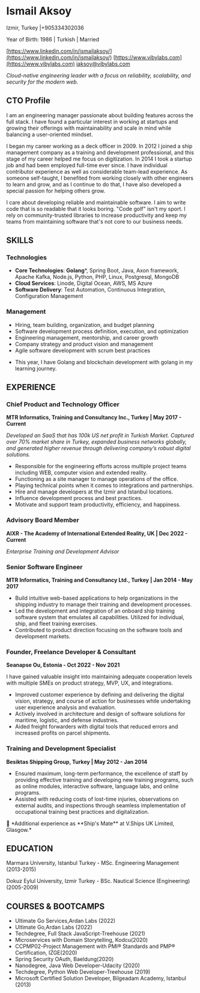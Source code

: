# Ismail Aksoy

Izmir, Turkey |+905334302036

Year of Birth: 1986 | Turkish | Married

[https://www.linkedin.com/in/ismailaksoy/](https://www.linkedin.com/in/ismailaksoy/)
[https://www.vibylabs.com](https://www.vibylabs.com)
iaksoy@vibylabs.com 

*Cloud-native engineering leader with a focus on reliability, scalability, and security for the modern web.*

## **CTO Profile**

I am an engineering manager passionate about building features across the full stack. I have found a particular interest in working at startups and growing their offerings with maintainability and scale in mind while balancing a user-oriented mindset.

I began my career working as a deck officer in 2009. In 2012 I joined a ship management company as a training and development professional, and this stage of my career helped me focus on digitization. In 2014 I took a startup job and had been employed full-time ever since. I have individual contributor experience as well as considerable team-lead experience. As someone self-taught, I benefited from working closely with other engineers to learn and grow, and as I continue to do that, I have also developed a special passion for helping others grow.

I care about developing reliable and maintainable software. I aim to write code that is so readable that it looks boring. "Code golf" isn't my sport. I rely on community-trusted libraries to increase productivity and keep my teams from maintaining software that's not core to our business needs.

## SKILLS

### Technologies

- **Core Technologies**:  **Golang***, Spring Boot, Java, Axon framework, Apache Kafka, Node.js, Python, PHP, Linux, Postgresql, MongoDB
- **Cloud Services**: Linode, Digital Ocean, AWS, MS Azure
- **Software Delivery**: Test Automation, Continuous Integration, Configuration Management

### Management

- Hiring, team building, organization, and budget planning
- Software development process definition, execution, and optimization
- Engineering management, mentorship, and career growth
- Company strategy and product vision and management
- Agile software development with scrum best practices

* This year, I have Golang and blockchain development with golang in my learning journey. 

## EXPERIENCE

### Chief Product and Technology Officer

**MTR Informatics, Training and Consultancy Inc., Turkey | May 2017 - Current**

*Developed an SaaS that has 100k US net profit in Turkish Market. Captured over 70% market share in Turkey, expanded business networks globally, and generated higher revenue through delivering company’s robust digital solutions.*

- Responsible for the engineering efforts across multiple project teams including WEB, computer vision and extended reality.
- Functioning as a site manager to manage operations of the office.
- Playing technical points when it comes to integrations and partnerships.
- Hire and manage developers at the Izmir and Istanbul locations.
- Influence development process and best practices.
- Motivate and support team productivity, efficiency, and happiness.

### Advisory Board Member

**AIXR - The Academy of International Extended Reality, UK | Dec 2022 - Current**

*Enterprise Training and Development Advisor*

### Senior Software Engineer

**MTR Informatics, Training and Consultancy Ltd., Turkey | Jan 2014 - May 2017**

- Build intuitive web-based applications to help organizations in the shipping industry to manage their training and development processes.
- Led the development and integration of an onboard ship training software system that emulates all capabilities. Utilized for individual, ship, and fleet training exercises.
- Contributed to product direction focusing on the software tools and development markets.

### Founder, Freelance Developer & Consultant

**Seanapse Ou, Estonia - Oct 2022 - Nov 2021**

I have gained valuable insight into maintaining adequate cooperation levels with multiple SMEs on product strategy, MVP, UX, and integrations.

- Improved customer experience by defining and delivering the digital vision, strategy, and course of action for businesses while undertaking user experience analysis and evaluation.
- Actively involved in architecture and design of software solutions for maritime, logistic, and defense industries.
- Aided freight forwarders with digital tools that reduced errors and increased profits on parcel shipments.

### Training and Development Specialist

**Besiktas Shipping Group, Turkey | May 2012 - Jan 2014**

- Ensured maximum, long-term performance, the excellence of staff by providing effective training and developing new training programs, such as online modules, interactive software, 
language labs, and online programs.
- Assisted with reducing costs of lost-time injuries, observations on external audits, and inspections through seamless implementation of occupational training best practices and digitalization.

<aside>
🚢 *Additional experience as **Ship's Mate** at V.Ships UK Limited, Glasgow.*

</aside>

## EDUCATION

Marmara University, Istanbul Turkey - MSc. Engineering Management (2013-2015)

Dokuz Eylul University, Izmir Turkey - BSc. Nautical Science (Engineering) (2005-2009)

## COURSES & BOOTCAMPS

- Ultimate Go Services,Ardan Labs (2022)
- Ultimate Go,Ardan Labs (2022)
- Techdegree, Full Stack JavaScript-Treehouse (2021)
- Microservices with Domain Storytelling, Kodcu(2020)
- CCPMP02-Project	Management with PMI® Standards and PMP® Certification, IZGE(2020)
- Spring Security OAuth, Baeldung(2020)
- Nanodegree, Java Web Developer-Udacity (2020)
- Techdegree, Python Web Developer-Treehouse (2019)
- Microsoft Certified Solution Developer, Bilgeadam Academy, Istanbul (2013)
